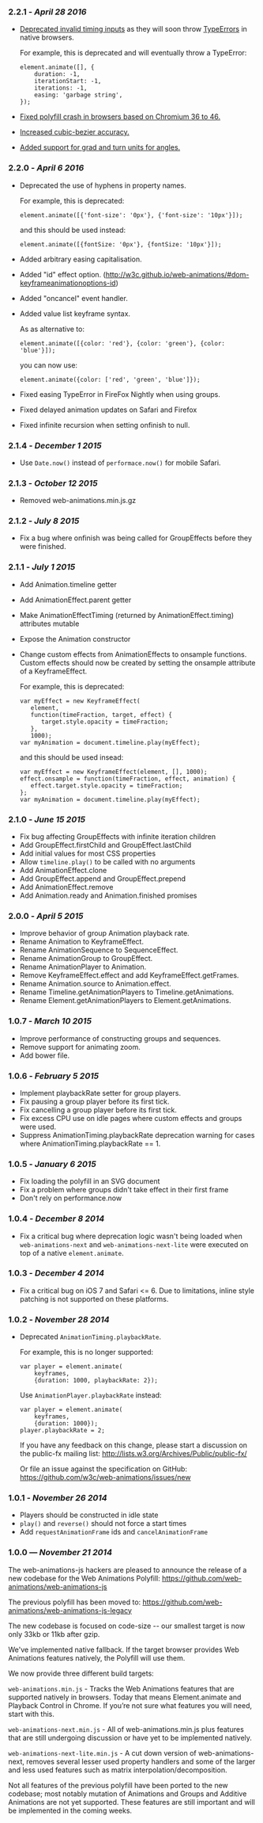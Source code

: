 ### 2.2.1 - *April 28 2016*
  * [Deprecated invalid timing inputs](https://github.com/web-animations/web-animations-next/pull/437) as they will soon throw [TypeErrors](https://github.com/web-animations/web-animations-next/pull/426) in native browsers.

    For example, this is deprecated and will eventually throw a TypeError:

        element.animate([], {
            duration: -1,
            iterationStart: -1,
            iterations: -1,
            easing: 'garbage string',
        });

  * [Fixed polyfill crash in browsers based on Chromium 36 to 46.](https://github.com/web-animations/web-animations-next/pull/434)

  * [Increased cubic-bezier accuracy.](https://github.com/web-animations/web-animations-next/pull/428)

  * [Added support for grad and turn units for angles.](https://github.com/web-animations/web-animations-next/pull/427)

### 2.2.0 - *April 6 2016*
  * Deprecated the use of hyphens in property names.

    For example, this is deprecated:

        element.animate([{'font-size': '0px'}, {'font-size': '10px'}]);

    and this should be used instead:

        element.animate([{fontSize: '0px'}, {fontSize: '10px'}]);

  * Added arbitrary easing capitalisation.

  * Added "id" effect option. (http://w3c.github.io/web-animations/#dom-keyframeanimationoptions-id)

  * Added "oncancel" event handler.

  * Added value list keyframe syntax.

    As as alternative to:

        element.animate([{color: 'red'}, {color: 'green'}, {color: 'blue'}]);

    you can now use:

        element.animate({color: ['red', 'green', 'blue']});

  * Fixed easing TypeError in FireFox Nightly when using groups.

  * Fixed delayed animation updates on Safari and Firefox

  * Fixed infinite recursion when setting onfinish to null.

### 2.1.4 - *December 1 2015*
  * Use `Date.now()` instead of `performace.now()` for mobile Safari.

### 2.1.3 - *October 12 2015*
  * Removed web-animations.min.js.gz

### 2.1.2 - *July 8 2015*
  * Fix a bug where onfinish was being called for GroupEffects before they were finished.

### 2.1.1 - *July 1 2015*
  * Add Animation.timeline getter
  * Add AnimationEffect.parent getter
  * Make AnimationEffectTiming (returned by AnimationEffect.timing) attributes mutable
  * Expose the Animation constructor
  * Change custom effects from AnimationEffects to onsample functions. Custom effects should now be created by setting the onsample attribute of a KeyframeEffect.

    For example, this is deprecated:

        var myEffect = new KeyframeEffect(
           element,
           function(timeFraction, target, effect) {
              target.style.opacity = timeFraction;
           },
           1000);
        var myAnimation = document.timeline.play(myEffect);

    and this should be used insead:

        var myEffect = new KeyframeEffect(element, [], 1000);
        effect.onsample = function(timeFraction, effect, animation) {
           effect.target.style.opacity = timeFraction;
        };
        var myAnimation = document.timeline.play(myEffect);

### 2.1.0 - *June 15 2015*
  * Fix bug affecting GroupEffects with infinite iteration children
  * Add GroupEffect.firstChild and GroupEffect.lastChild
  * Add initial values for most CSS properties
  * Allow `timeline.play()` to be called with no arguments
  * Add AnimationEffect.clone
  * Add GroupEffect.append and GroupEffect.prepend
  * Add AnimationEffect.remove
  * Add Animation.ready and Animation.finished promises

### 2.0.0 - *April 5 2015*

  * Improve behavior of group Animation playback rate.
  * Rename Animation to KeyframeEffect.
  * Rename AnimationSequence to SequenceEffect.
  * Rename AnimationGroup to GroupEffect.
  * Rename AnimationPlayer to Animation.
  * Remove KeyframeEffect.effect and add KeyframeEffect.getFrames.
  * Rename Animation.source to Animation.effect.
  * Rename Timeline.getAnimationPlayers to Timeline.getAnimations.
  * Rename Element.getAnimationPlayers to Element.getAnimations.

### 1.0.7 - *March 10 2015*

  * Improve performance of constructing groups and sequences.
  * Remove support for animating zoom.
  * Add bower file.

### 1.0.6 - *February 5 2015*

  * Implement playbackRate setter for group players.
  * Fix pausing a group player before its first tick.
  * Fix cancelling a group player before its first tick.
  * Fix excess CPU use on idle pages where custom effects and groups were used.
  * Suppress AnimationTiming.playbackRate deprecation warning for cases where AnimationTiming.playbackRate == 1.

### 1.0.5 - *January 6 2015*

  * Fix loading the polyfill in an SVG document
  * Fix a problem where groups didn't take effect in their first frame
  * Don't rely on performance.now

### 1.0.4 - *December 8 2014*

  * Fix a critical bug where deprecation logic wasn't being loaded
    when `web-animations-next` and `web-animations-next-lite` were
    executed on top of a native `element.animate`.

### 1.0.3 - *December 4 2014*

  * Fix a critical bug on iOS 7 and Safari <= 6. Due to limitations,
    inline style patching is not supported on these platforms.

### 1.0.2 - *November 28 2014*

  * Deprecated `AnimationTiming.playbackRate`.

    For example, this is no longer supported:

        var player = element.animate(
            keyframes,
            {duration: 1000, playbackRate: 2});

    Use `AnimationPlayer.playbackRate` instead:

        var player = element.animate(
            keyframes,
            {duration: 1000});
        player.playbackRate = 2;

    If you have any feedback on this change, please start a discussion
    on the public-fx mailing list:
    http://lists.w3.org/Archives/Public/public-fx/

    Or file an issue against the specification on GitHub:
    https://github.com/w3c/web-animations/issues/new

### 1.0.1 - *November 26 2014*

  * Players should be constructed in idle state
  * `play()` and `reverse()` should not force a start times
  * Add `requestAnimationFrame` ids and `cancelAnimationFrame`

### 1.0.0 — *November 21 2014*

  The web-animations-js hackers are pleased to announce the release of
  a new codebase for the Web Animations Polyfill:
  https://github.com/web-animations/web-animations-js

  The previous polyfill has been moved to:
  https://github.com/web-animations/web-animations-js-legacy

  The new codebase is focused on code-size -- our smallest target is
  now only 33kb or 11kb after gzip.

  We've implemented native fallback. If the target browser provides
  Web Animations features natively, the Polyfill will use them.

  We now provide three different build targets:

  `web-animations.min.js` - Tracks the Web Animations features that
  are supported natively in browsers. Today that means Element.animate
  and Playback Control in Chrome. If you’re not sure what features you
  will need, start with this.

  `web-animations-next.min.js` - All of web-animations.min.js plus
  features that are still undergoing discussion or have yet to be
  implemented natively.

  `web-animations-next-lite.min.js` - A cut down version of
  web-animations-next, removes several lesser used property handlers
  and some of the larger and less used features such as matrix
  interpolation/decomposition.

  Not all features of the previous polyfill have been ported to the
  new codebase; most notably mutation of Animations and Groups and
  Additive Animations are not yet supported. These features are still
  important and will be implemented in the coming weeks.
